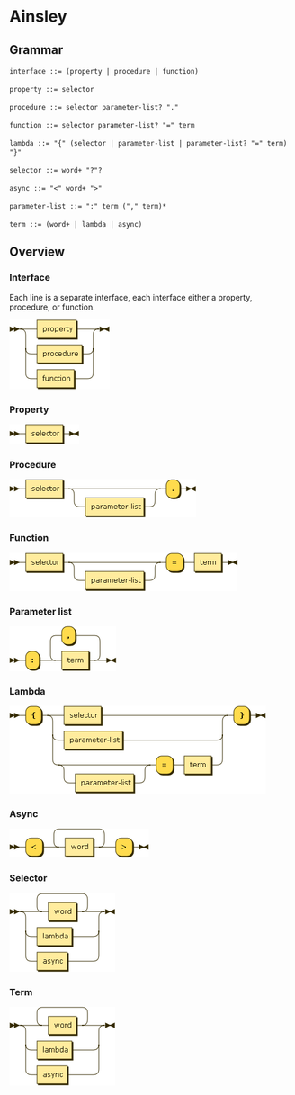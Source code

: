 # Ainsley

## Grammar

```ebnf
interface ::= (property | procedure | function)

property ::= selector

procedure ::= selector parameter-list? "."

function ::= selector parameter-list? "=" term

lambda ::= "{" (selector | parameter-list | parameter-list? "=" term) "}"

selector ::= word+ "?"?

async ::= "<" word+ ">"

parameter-list ::= ":" term ("," term)*

term ::= (word+ | lambda | async)
```

## Overview

### Interface

Each line is a separate interface, each interface either a property, procedure, or function.

![interface](interface.png)

### Property

![property](property.png)

### Procedure

![procedure](procedure.png)

### Function

![function](function.png)

### Parameter list

![parameter-list](parameter-list.png)

### Lambda

![lambda](lambda.png)

### Async

![async](async.png)

### Selector

![selector](selector.png)

### Term

![term](term.png)
